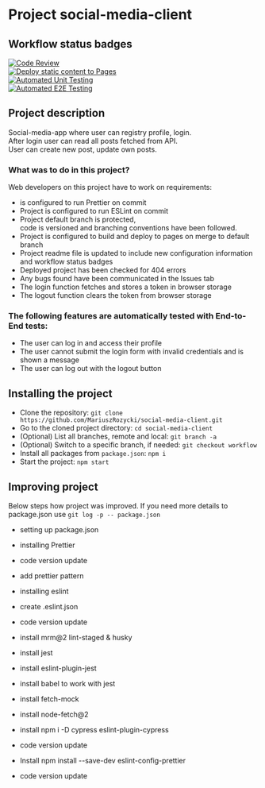 # Project social-media-client

## Workflow status badges

[![Code Review](https://github.com/MariuszRozycki/social-media-client/actions/workflows/gpt.yml/badge.svg?branch=workflow)](https://github.com/MariuszRozycki/social-media-client/actions/workflows/gpt.yml)<br>
[![Deploy static content to Pages](https://github.com/MariuszRozycki/social-media-client/actions/workflows/pages.yml/badge.svg)](https://github.com/MariuszRozycki/social-media-client/actions/workflows/pages.yml)<br>
[![Automated Unit Testing](https://github.com/MariuszRozycki/social-media-client/actions/workflows/unit-test.yml/badge.svg?branch=workflow)](https://github.com/MariuszRozycki/social-media-client/actions/workflows/unit-test.yml)<br>
[![Automated E2E Testing](https://github.com/MariuszRozycki/social-media-client/actions/workflows/e2e-test.yml/badge.svg?branch=workflow)](https://github.com/MariuszRozycki/social-media-client/actions/workflows/e2e-test.yml)<br>

## Project description

Social-media-app where user can registry profile, login. <br>
After login user can read all posts fetched from API. <br>
User can create new post, update own posts.<br>

### What was to do in this project?

Web developers on this project have to work on requirements:

- is configured to run Prettier on commit
- Project is configured to run ESLint on commit
- Project default branch is protected, <br>
  code is versioned and branching conventions have been followed.
- Project is configured to build and deploy to pages on merge to default branch
- Project readme file is updated to include new configuration information and workflow status badges
- Deployed project has been checked for 404 errors
- Any bugs found have been communicated in the Issues tab
- The login function fetches and stores a token in browser storage
- The logout function clears the token from browser storage

### The following features are automatically tested with End-to-End tests:

- The user can log in and access their profile
- The user cannot submit the login form with invalid credentials and is shown a message
- The user can log out with the logout button

## Installing the project

- Clone the repository:
  `git clone https://github.com/MariuszRozycki/social-media-client.git`
- Go to the cloned project directory:
  `cd social-media-client`
- (Optional) List all branches, remote and local:
  `git branch -a`
- (Optional) Switch to a specific branch, if needed:
  `git checkout workflow`
- Install all packages from `package.json`:
  `npm i`
- Start the project:
  `npm start`

## Improving project

Below steps how project was improved.
If you need more details to package.json use `git log -p -- package.json`

- setting up package.json
- installing Prettier
- code version update

- add prettier pattern
- installing eslint
- create .eslint.json
- code version update

- install mrm@2 lint-staged & husky
- install jest
- install eslint-plugin-jest
- install babel to work with jest
- install fetch-mock
- install node-fetch@2
- install npm i -D cypress eslint-plugin-cypress
- code version update

- Install npm install --save-dev eslint-config-prettier
- code version update
